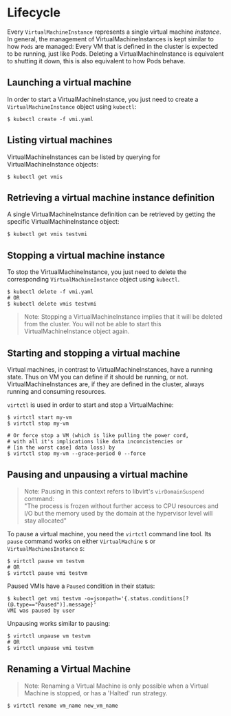 # Lifecycle

Every `VirtualMachineInstance` represents a single virtual machine
*instance*. In general, the management of VirtualMachineInstances is
kept similar to how `Pods` are managed: Every VM that is defined in the
cluster is expected to be running, just like Pods. Deleting a
VirtualMachineInstance is equivalent to shutting it down, this is also
equivalent to how Pods behave.


## Launching a virtual machine

In order to start a VirtualMachineInstance, you just need to create a
`VirtualMachineInstance` object using `kubectl`:

    $ kubectl create -f vmi.yaml


## Listing virtual machines

VirtualMachineInstances can be listed by querying for
VirtualMachineInstance objects:

    $ kubectl get vmis


## Retrieving a virtual machine instance definition

A single VirtualMachineInstance definition can be retrieved by getting
the specific VirtualMachineInstance object:

    $ kubectl get vmis testvmi


## Stopping a virtual machine instance

To stop the VirtualMachineInstance, you just need to delete the
corresponding `VirtualMachineInstance` object using `kubectl`.

    $ kubectl delete -f vmi.yaml
    # OR
    $ kubectl delete vmis testvmi

> Note: Stopping a VirtualMachineInstance implies that it will be
> deleted from the cluster. You will not be able to start this
> VirtualMachineInstance object again.

## Starting and stopping a virtual machine

Virtual machines, in contrast to VirtualMachineInstances, have a running state. Thus on VM you can define if it
should be running, or not. VirtualMachineInstances are, if they are defined in the cluster, always running and consuming resources.

`virtctl` is used in order to start and stop a VirtualMachine:

    $ virtctl start my-vm
    $ virtctl stop my-vm
    
    # Or force stop a VM (which is like pulling the power cord,
    # with all it's implications like data inconcistencies or
    # [in the worst case] data loss) by
    $ virtctl stop my-vm --grace-period 0 --force

## Pausing and unpausing a virtual machine

> Note: Pausing in this context refers to libvirt's `virDomainSuspend` command:  
> "The process is frozen without further access to CPU resources and I/O but the memory used by the domain at the hypervisor level will stay allocated"

To pause a virtual machine, you need the `virtctl` command line tool. Its `pause` command works on either `VirtualMachine` s
or `VirtualMachinesInstance` s:

    $ virtctl pause vm testvm
    # OR
    $ virtctl pause vmi testvm

Paused VMIs have a `Paused` condition in their status:

    $ kubectl get vmi testvm -o=jsonpath='{.status.conditions[?(@.type=="Paused")].message}'
    VMI was paused by user

Unpausing works similar to pausing:

    $ virtctl unpause vm testvm
    # OR
    $ virtctl unpause vmi testvm


## Renaming a Virtual Machine

> Note: Renaming a Virtual Machine is only possible when a Virtual Machine
> is stopped, or has a 'Halted' run strategy.

    $ virtctl rename vm_name new_vm_name
